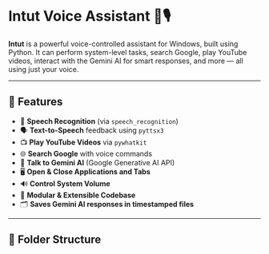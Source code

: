 # Intut Voice Assistant 🧠🎙️

**Intut** is a powerful voice-controlled assistant for Windows, built using Python. It can perform system-level tasks, search Google, play YouTube videos, interact with the Gemini AI for smart responses, and more — all using just your voice.

---

## 🔧 Features

- 🎤 **Speech Recognition** (via `speech_recognition`)
- 🗣️ **Text-to-Speech** feedback using `pyttsx3`
- 📺 **Play YouTube Videos** via `pywhatkit`
- 🌐 **Search Google** with voice commands
- 🧠 **Talk to Gemini AI** (Google Generative AI API)
- 🖥️ **Open & Close Applications and Tabs**
- 🔊 **Control System Volume**
- 🧩 **Modular & Extensible Codebase**
- 🗂️ **Saves Gemini AI responses in timestamped files**

---

## 📁 Folder Structure

